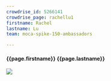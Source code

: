 ```yaml
---
crowdrise_id: 5266141
crowdrise_page: rachellu1
firstname: Rachel
lastname: Lu
team: moca-spike-150-ambassadors

---
```


<h4> {{page.firstname}}  {{page.lastname}} </h4>
<div class="card-avatar">
			<img src="https://cdn.crowdrise.com/v2/photo/file/member/{{page.crowdrise_id}}">                          
</div>
